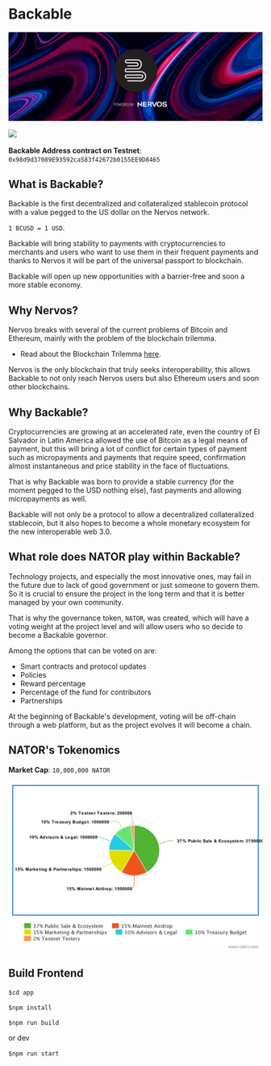 # Backable

<p align="center"><img src="./assets/readme-header.png" alt="Verge Source Code"></p>
<p>
  <img src="https://img.shields.io/badge/license-MIT-blue.svg">
</p>

**Backable Address contract on Testnet**: `0x98d9d37089E93592ca583f42672b0155EE9D8465`

## What is Backable?
Backable is the first decentralized and collateralized stablecoin protocol with a value pegged to the US dollar on the Nervos network.

`1 BCUSD = 1 USD`.

Backable will bring stability to payments with cryptocurrencies to merchants and users who want to use them in their frequent payments and thanks to Nervos it will be part of the universal passport to blockchain.


Backable will open up new opportunities with a barrier-free and soon a more stable economy.

## Why Nervos?
Nervos breaks with several of the current problems of Bitcoin and Ethereum, mainly with the problem of the blockchain trilemma.

- Read about the Blockchain Trilemma [here](https://coinmarketcap.com/alexandria/glossary/blockchain-trilemma).

Nervos is the only blockchain that truly seeks interoperability, this allows Backable to not only reach Nervos users but also Ethereum users and soon other blockchains.

## Why Backable?

Cryptocurrencies are growing at an accelerated rate, even the country of El Salvador in Latin America allowed the use of Bitcoin as a legal means of payment, but this will bring a lot of conflict for certain types of payment such as micropayments and payments that require speed, confirmation almost instantaneous and price stability in the face of fluctuations.

That is why Backable was born to provide a stable currency (for the moment pegged to the USD nothing else), fast payments and allowing micropayments as well.

Backable will not only be a protocol to allow a decentralized collateralized stablecoin, but it also hopes to become a whole monetary ecosystem for the new interoperable web 3.0.

## What role does NATOR play within Backable?

Technology projects, and especially the most innovative ones, may fail in the future due to lack of good government or just someone to govern them. So it is crucial to ensure the project in the long term and that it is better managed by your own community.

That is why the governance token, `NATOR`, was created, which will have a voting weight at the project level and will allow users who so decide to become a Backable governor.

Among the options that can be voted on are:

- Smart contracts and protocol updates
- Policies
- Reward percentage
- Percentage of the fund for contributors
- Partnerships

At the beginning of Backable's development, voting will be off-chain through a web platform, but as the project evolves it will become a chain.

## NATOR's Tokenomics

**Market Cap**: `10,000,000 NATOR`

![nator-tokenomics](./assets/nator-tokenomics.png)

## Build Frontend


```
$cd app
```

```
$npm install
```

```
$npm run build
```

or dev

```
$npm run start
```
